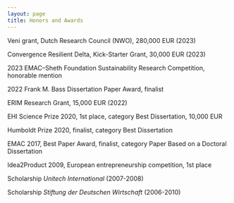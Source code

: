 ```yaml
---
layout: page
title: Honors and Awards
---
```



Veni grant, Dutch Research Council (NWO), 280,000 EUR (2023)

Convergence Resilient Delta, Kick-Starter Grant, 30,000 EUR (2023)

2023 EMAC–Sheth Foundation Sustainability Research Competition, honorable mention

2022 Frank M. Bass Dissertation Paper Award, finalist

ERIM Research Grant, 15,000 EUR (2022)

EHI Science Prize 2020, 1st place, category Best Dissertation, 10,000 EUR

Humboldt Prize 2020, finalist, category Best Dissertation

EMAC 2017, Best Paper Award, finalist, category Paper Based on a Doctoral Dissertation

Idea2Product 2009, European entrepreneurship competition, 1st place

Scholarship <em>Unitech International</em> (2007-2008)

Scholarship <em>Stiftung der Deutschen Wirtschaft</em> (2006-2010)
